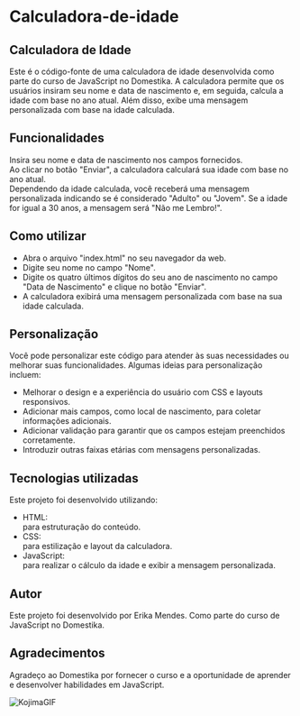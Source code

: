 # Calculadora-de-idade
## Calculadora de Idade
Este é o código-fonte de uma calculadora de idade desenvolvida como parte do curso de JavaScript no Domestika. A calculadora permite que os usuários insiram seu nome e data de nascimento e, em seguida, calcula a idade com base no ano atual. Além disso, exibe uma mensagem personalizada com base na idade calculada.

## Funcionalidades
Insira seu nome e data de nascimento nos campos fornecidos.<br>
Ao clicar no botão "Enviar", a calculadora calculará sua idade com base no ano atual.<br>
Dependendo da idade calculada, você receberá uma mensagem personalizada indicando se é considerado "Adulto" ou "Jovem". Se a idade for igual a 30 anos, a mensagem será "Não me Lembro!".

## Como utilizar
<ul>
<li>Abra o arquivo "index.html" no seu navegador da web.</li>
<li>Digite seu nome no campo "Nome".</li>
<li>Digite os quatro últimos dígitos do seu ano de nascimento no campo "Data de Nascimento" e clique no botão "Enviar".</li>
<li>A calculadora exibirá uma mensagem personalizada com base na sua idade calculada.</li>
</ul>


## Personalização
Você pode personalizar este código para atender às suas necessidades ou melhorar suas funcionalidades. Algumas ideias para personalização incluem:
<ul>
<li>Melhorar o design e a experiência do usuário com CSS e layouts responsivos.</li>
<li>Adicionar mais campos, como local de nascimento, para coletar informações adicionais.</li>
<li>Adicionar validação para garantir que os campos estejam preenchidos corretamente.</li>
<li>Introduzir outras faixas etárias com mensagens personalizadas.</li>
</ul>

## Tecnologias utilizadas

Este projeto foi desenvolvido utilizando:
<ul>
<li>HTML:</li> para estruturação do conteúdo.
<li>CSS:</li> para estilização e layout da calculadora.
<li>JavaScript:</li> para realizar o cálculo da idade e exibir a mensagem personalizada.
</ul>

## Autor
Este projeto foi desenvolvido por Erika Mendes. Como parte do curso de JavaScript no Domestika.

## Agradecimentos
Agradeço ao Domestika por fornecer o curso e a oportunidade de aprender e desenvolver habilidades em JavaScript.

![KojimaGIF](https://github.com/ErikaMendes89/Calculadora-de-idade/assets/95776659/7e36d20e-5d28-4d8e-8616-ba4ac0863da2)





